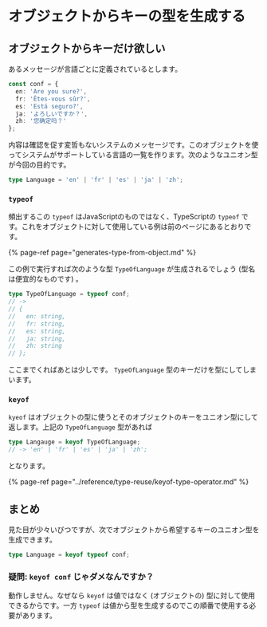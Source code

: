 # オブジェクトからキーの型を生成する

## オブジェクトからキーだけ欲しい

あるメッセージが言語ごとに定義されているとします。

```typescript
const conf = {
  en: 'Are you sure?',
  fr: 'Êtes-vous sûr?',
  es: 'Está seguro?',
  ja: 'よろしいですか？',
  zh: '您确定吗？'
};
```

内容は確認を促す変哲もないシステムのメッセージです。このオブジェクトを使ってシステムがサポートしている言語の一覧を作ります。次のようなユニオン型が今回の目的です。

```typescript
type Language = 'en' | 'fr' | 'es' | 'ja' | 'zh';
```

### `typeof`

頻出するこの `typeof` はJavaScriptのものではなく、TypeScriptの `typeof` です。これをオブジェクトに対して使用している例は前のページにあるとおりです。

{% page-ref page="generates-type-from-object.md" %}

この例で実行すれば次のような型 `TypeOfLanguage` が生成されるでしょう \(型名は便宜的なものです\) 。

```typescript
type TypeOfLanguage = typeof conf;
// ->
// {
//   en: string,
//   fr: string,
//   es: string,
//   ja: string,
//   zh: string
// };
```

ここまでくればあとは少しです。 `TypeOfLanguage` 型のキーだけを型にしてしまいます。

### `keyof`

`kyeof` はオブジェクトの型に使うとそのオブジェクトのキーをユニオン型にして返します。上記の `TypeOfLanguage` 型があれば

```typescript
type Langauge = keyof TypeOfLanguage;
// -> 'en' | 'fr' | 'es' | 'ja' | 'zh';
```

となります。

{% page-ref page="../reference/type-reuse/keyof-type-operator.md" %}

## まとめ

見た目が少々いびつですが、次でオブジェクトから希望するキーのユニオン型を生成できます。

```typescript
type Language = keyof typeof conf;
```

### 疑問: `keyof conf` じゃダメなんですか？

動作しません。なぜなら `keyof` は値ではなく \(オブジェクトの\) 型に対して使用できるからです。一方 `typeof` は値から型を生成するのでこの順番で使用する必要があります。

